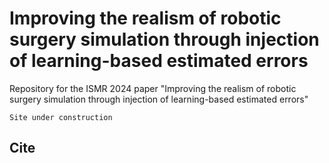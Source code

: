 # Improving the realism of robotic surgery simulation through injection of learning-based estimated errors

Repository for the ISMR 2024 paper "Improving the realism of robotic surgery simulation through injection of learning-based estimated errors"

```
Site under construction
```

## Cite 

```
```
